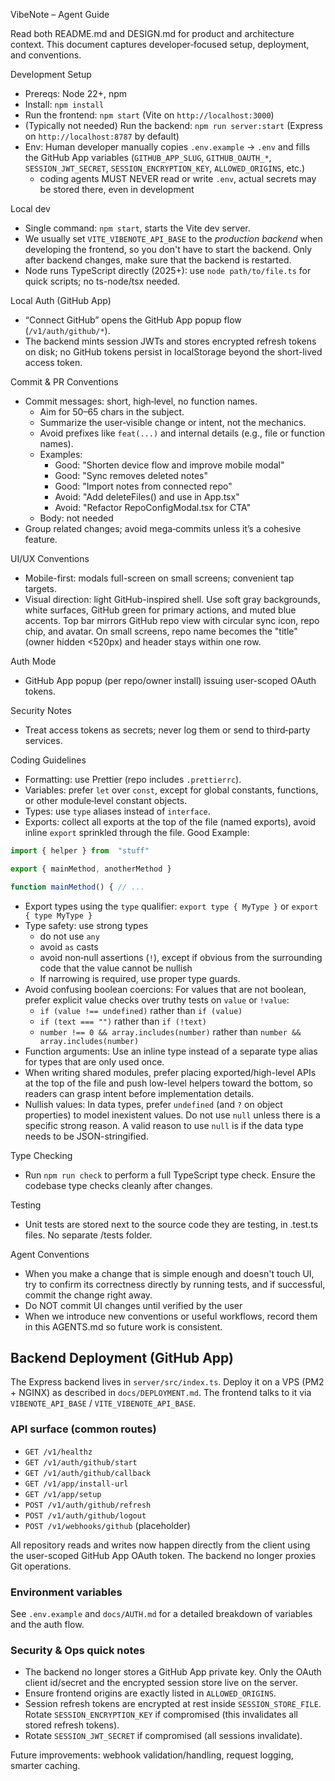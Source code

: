 VibeNote – Agent Guide

Read both README.md and DESIGN.md for product and architecture context. This document captures developer‑focused setup, deployment, and conventions.

Development Setup

- Prereqs: Node 22+, npm
- Install: `npm install`
- Run the frontend: `npm start` (Vite on `http://localhost:3000`)
- (Typically not needed) Run the backend: `npm run server:start` (Express on `http://localhost:8787` by default)
- Env: Human developer manually copies `.env.example` → `.env` and fills the GitHub App variables (`GITHUB_APP_SLUG`, `GITHUB_OAUTH_*`, `SESSION_JWT_SECRET`, `SESSION_ENCRYPTION_KEY`, `ALLOWED_ORIGINS`, etc.)
  - coding agents MUST NEVER read or write `.env`, actual secrets may be stored there, even in development

Local dev

- Single command: `npm start`, starts the Vite dev server.
- We usually set `VITE_VIBENOTE_API_BASE` to the _production backend_ when developing the frontend, so you don't have to start the backend. Only after backend changes, make sure that the backend is restarted.
- Node runs TypeScript directly (2025+): use `node path/to/file.ts` for quick scripts; no ts-node/tsx needed.

Local Auth (GitHub App)

- “Connect GitHub” opens the GitHub App popup flow (`/v1/auth/github/*`).
- The backend mints session JWTs and stores encrypted refresh tokens on disk; no GitHub tokens persist in localStorage beyond the short-lived access token.

Commit & PR Conventions

- Commit messages: short, high‑level, no function names.
  - Aim for 50–65 chars in the subject.
  - Summarize the user‑visible change or intent, not the mechanics.
  - Avoid prefixes like `feat(...)` and internal details (e.g., file or function names).
  - Examples:
    - Good: "Shorten device flow and improve mobile modal"
    - Good: "Sync removes deleted notes"
    - Good: "Import notes from connected repo"
    - Avoid: "Add deleteFiles() and use in App.tsx"
    - Avoid: "Refactor RepoConfigModal.tsx for CTA"
  - Body: not needed
- Group related changes; avoid mega‑commits unless it’s a cohesive feature.

UI/UX Conventions

- Mobile-first: modals full-screen on small screens; convenient tap targets.
- Visual direction: light GitHub-inspired shell. Use soft gray backgrounds, white surfaces, GitHub green for primary actions, and muted blue accents. Top bar mirrors GitHub repo view with circular sync icon, repo chip, and avatar. On small screens, repo name becomes the "title" (owner hidden <520px) and header stays within one row.

Auth Mode

- GitHub App popup (per repo/owner install) issuing user-scoped OAuth tokens.

Security Notes

- Treat access tokens as secrets; never log them or send to third‑party services.

Coding Guidelines

- Formatting: use Prettier (repo includes `.prettierrc`).
- Variables: prefer `let` over `const`, except for global constants, functions, or other module‑level constant objects.
- Types: use `type` aliases instead of `interface`.
- Exports: collect all exports at the top of the file (named exports), avoid inline `export` sprinkled through the file. Good Example:

```ts
import { helper } from  "stuff"

export { mainMethod, anotherMethod }

function mainMethod() { // ...
```

- Export types using the `type` qualifier: `export type { MyType }` or `export { type MyType }`
- Type safety: use strong types
  - do not use `any`
  - avoid `as` casts
  - avoid non‑null assertions (`!`), except if obvious from the surrounding code that the value cannot be nullish
  - If narrowing is required, use proper type guards.
- Avoid confusing boolean coercions: For values that are not boolean, prefer explicit value checks over truthy tests on `value` or `!value`:
  - `if (value !== undefined)` rather than `if (value)`
  - `if (text === "")` rather than `if (!text)`
  - `number !== 0 && array.includes(number)` rather than `number && array.includes(number)`
- Function arguments: Use an inline type instead of a separate type alias for types that are only used once.
- When writing shared modules, prefer placing exported/high-level APIs at the top of the file and push low-level helpers toward the bottom, so readers can grasp intent before implementation details.
- Nullish values: In data types, prefer `undefined` (and `?` on object properties) to model inexistent values. Do not use `null` unless there is a specific strong reason. A valid reason to use `null` is if the data type needs to be JSON-stringified.

Type Checking

- Run `npm run check` to perform a full TypeScript type check. Ensure the codebase type checks cleanly after changes.

Testing

- Unit tests are stored next to the source code they are testing, in .test.ts files. No separate /tests folder.

Agent Conventions

- When you make a change that is simple enough and doesn't touch UI, try to confirm its correctness directly by running tests, and if successful, commit the change right away.
- Do NOT commit UI changes until verified by the user
- When we introduce new conventions or useful workflows, record them in this AGENTS.md so future work is consistent.

## Backend Deployment (GitHub App)

The Express backend lives in `server/src/index.ts`. Deploy it on a VPS (PM2 + NGINX) as described in `docs/DEPLOYMENT.md`. The frontend talks to it via `VIBENOTE_API_BASE` / `VITE_VIBENOTE_API_BASE`.

### API surface (common routes)

- `GET /v1/healthz`
- `GET /v1/auth/github/start`
- `GET /v1/auth/github/callback`
- `GET /v1/app/install-url`
- `GET /v1/app/setup`
- `POST /v1/auth/github/refresh`
- `POST /v1/auth/github/logout`
- `POST /v1/webhooks/github` (placeholder)

All repository reads and writes now happen directly from the client using the user-scoped GitHub App OAuth token. The backend no longer proxies Git operations.

### Environment variables

See `.env.example` and `docs/AUTH.md` for a detailed breakdown of variables and the auth flow.

### Security & Ops quick notes

- The backend no longer stores a GitHub App private key. Only the OAuth client id/secret and the encrypted session store live on the server.
- Ensure frontend origins are exactly listed in `ALLOWED_ORIGINS`.
- Session refresh tokens are encrypted at rest inside `SESSION_STORE_FILE`. Rotate `SESSION_ENCRYPTION_KEY` if compromised (this invalidates all stored refresh tokens).
- Rotate `SESSION_JWT_SECRET` if compromised (all sessions invalidate).

Future improvements: webhook validation/handling, request logging, smarter caching.
